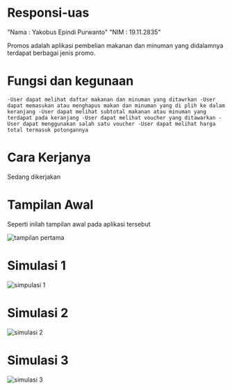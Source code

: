 # Responsi-uas

"Nama : Yakobus Epindi Purwanto"
"NIM  : 19.11.2835"

Promos adalah aplikasi pembelian makanan dan minuman yang didalamnya terdapat berbagai jenis promo.
# Fungsi dan kegunaan
`-User dapat melihat daftar makanan dan minuman yang ditawrkan
 -User dapat memasukan atau menghapus makan dan minuman yang di plih ke dalam keranjang
 -User dapat melihat subtotal makanan atau minuman yang terdapat pada keranjang
 -User dapat melihat voucher yang ditawarkan
 -User dapat menggunakan salah satu voucher
 -User dapat melihat harga total termasuk potongannya`

# Cara Kerjanya
Sedang dikerjakan

# Tampilan Awal
 Seperti inilah tampilan awal pada aplikasi tersebut
 
![tampilan pertama](https://user-images.githubusercontent.com/61915300/104317971-5099e500-5511-11eb-988b-cbb08030b567.JPG)


# Simulasi 1

![simpulasi 1](https://user-images.githubusercontent.com/61915300/104318228-b1292200-5511-11eb-83ec-b28fb5ab914a.JPG)

# Simulasi 2

![simulasi 2](https://user-images.githubusercontent.com/61915300/104318710-5a701800-5512-11eb-866a-f3fc35b018aa.JPG)


# Simulasi 3

![simulasi 3](https://user-images.githubusercontent.com/61915300/104318762-72479c00-5512-11eb-9d87-7bc8f588681f.JPG)
